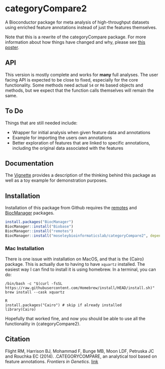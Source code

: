 # categoryCompare2

A Bioconductor package for meta analysis of high-throughput datasets using 
enriched feature annotations instead of just the features themselves.

Note that this is a rewrite of the categoryCompare package. For more information about how things have changed and why, please see [this poster](https://figshare.com/articles/categoryCompare_v2_0/1427435).

## API

This version is mostly complete and works for **many** full analyses. The user facing API is expected to be close to fixed, especially for the core functionality. Some methods need actual `S4` or `R6` based objects and methods, but we expect that the function calls themselves will remain the same. 

## To Do

Things that are still needed include:

* Wrapper for initial analysis when given feature data and annotations
* Example for importing the users own annotations
* Better exploration of features that are linked to specific annotations, including the original data associated with the features

## Documentation

The [Vignette](https://github.com/MoseleyBioinformaticsLab/categoryCompare2/blob/master/vignettes/categoryCompare_vignette_v2_visnetwork.Rmd) provides a description of the thinking behind this package as well as a toy example for demonstration purposes.

## Installation

Installation of this package from Github requires the [remotes][remotesLink]
 and [BiocManager](biocmanagerLink) packages.

```r
install.packages("BiocManager")
BiocManager::install("Biobase")
BiocManager::install("remotes")
BiocManager::install("moseleybioinformaticslab/categoryCompare2", dependencies = c("Depends", "Imports", "Suggests"))
```

[remotesLink]: https://cran.r-project.org/web/packages/remotes/ "remotes"
[biocmanagerLink]: https://cran.r-project.org/web/packages/BiocManager/ "BiocManager"

### Mac Installation

There is one issue with installation on MacOS, and that is the {Cairo} package.
This is actually due to having to have `xquartz` installed.
The easiest way I can find to install it is using homebrew.
In a terminal, you can do:

```
/bin/bash -c "$(curl -fsSL https://raw.githubusercontent.com/Homebrew/install/HEAD/install.sh)"
brew install --cask xquartz

R
install.packages("Cairo") # skip if already installed
library(Cairo)
```

Hopefully that worked fine, and now you should be able to use all the functionality in {categoryCompare2}.

## Citation

Flight RM, Harrison BJ, Mohammad F, Bunge MB, Moon LDF, Petruska JC and Rouchka EC (2014). .CATEGORYCOMPARE, an analytical tool based on feature annotations.
_Frontiers in Genetics_. [link](http://dx.doi.org/10.3389/fgene.2014.00098)
